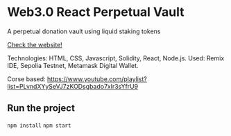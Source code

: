 # Web3.0 React Perpetual Vault

A perpetual donation vault using liquid staking tokens

[Check the website!](<[https://shiny-salmiakki-637e19.netlify.app](https://ligiasell.github.io/web3-react-perpetual-vault/)>)

Technologies: HTML, CSS, Javascript, Solidity, React, Node.js.
Used: Remix IDE, Sepolia Testnet, Metamask Digital Wallet.

Corse based: https://www.youtube.com/playlist?list=PLvndXYySeVJ7zKODsgbado7xlr3sYfrU9

## Run the project

`npm install`
`npm start`
